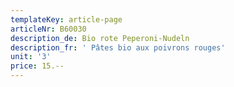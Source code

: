 ```yaml
---
templateKey: article-page
articleNr: B60030
description_de: Bio rote Peperoni-Nudeln
description_fr: ' Pâtes bio aux poivrons rouges'
unit: '3'
price: 15.--
---
```


